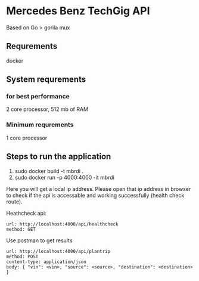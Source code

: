 # Mercedes Benz TechGig API

Based on Go > gorila mux

## Requrements 
docker 

## System requrements 
### for best performance 
2 core processor, 512 mb of RAM

### Minimum requrements 
1 core processor

## Steps to run the application

1. sudo docker build -t mbrdi .
2. sudo docker run -p 4000:4000 -it mbrdi

Here you will get a local ip address. Please open that ip address in browser to check if the api is accessable and working successfully (health check route).

Heathcheck api:
```
url: http://localhost:4000/api/healthcheck
method: GET 
```

Use postman to get results
```
url: http://localhost:4000/api/plantrip
method: POST 
content-type: application/json
body: { "vin": <vin>, "source": <source>, "destination": <destination> }
```